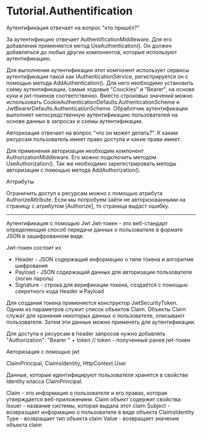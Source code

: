# Tutorial.Authentification


Аутентификация отвечает на вопрос "кто пришёл?"

За аутентификцию отвечает AuthentificationMiddleware. Для его добавления применяется метод UseAuthentication().
Он должен добавляться до любых других компонентов, которые используют аутентификацию.

Для выполнения аутентификации этот компонент использует сервисы аутентификации такой как IAuthenticationService, регистрируется он с помощью метода AddAuthentication().
Для него необходимо установить схему аутентификации, самые ходовые "Coockies" и "Bearer", на основе куки и jwt-токенов соответственно. 
Вместо строковых значений можно использовать CookieAuthenticationDefaults.AuthenticationScheme и JwtBearerDefaults.AuthenticationScheme.
Обработчик аутентификации выполняет непосредственную аутентификацию пользователей на основе данных в запросах и схемы аутентификации.


Авторизация отвечает на вопрос "что он может делать?".  К каким ресурсам пользователь имеет право доступа и какие права имеет.

Для применения авторизации необходим компонент AuthorizationMiddleware. Его можно подключить методом UseAuthorization().
Так же необходимо зарегестрировать методы авторизации с помощью метода AddAuthorization().


Аттрибуты

Ограничить доступ к ресурсам можно с помощью атрибута AuthorizeAttribute. 
Если мы попробуем зайти не авторизованными на страницу с атрибутом [Authorize], то страница выдаст ошибку.

------------------------------------------------------------------

Аутентификация с помощью Jwt
Jwt-токен - это веб-стандарт определяющий способ передачи данных о пользователе в формате JSON в зашифрованном виде.

Jwt-токен состоит из
- Header - JSON содержащий информацию о типе токена и алгоритме шифрования
- Payload - JSON содержащий данных для авторизации пользователя (логин пароль)
- Signature - строка для верификации токена, создаётся с помощью секретного кода Header и Payload

Для создания токена применяется конструктор JwtSecurityToken. Одним из параметров служит список объектов Claim. 
Объекты Claim служат для хранения некоторых данных о пользователе, описывают пользователя. Затем эти данные можно применять для аутентификации.

Для доступа к ресурсам в header запросов нужно добавлять "Authorization": "Bearer " + token  // token - полученный ранее jwt-токен


Авторизация с помощью jwt



ClaimPrincipal, ClaimsIdentity, HttpContext.User

Данные, которые идентифицируют пользователя хранятся в свойстве Identity класса ClaimPrincipal.

Claim - это информация о пользователе и его правах, которая утверждается веб-приложением.
Claim объект содержит свойства:
Issuer - название системы, которая выдала этот claim
Subject - возвразщает информацию о пользователе в виде объекта ClaimsIdentity
Type - возвращает тип объекта claim
Value - возвращает значение объекта claim

